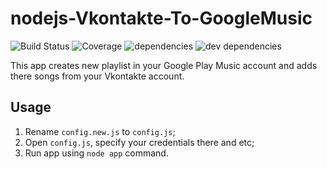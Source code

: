 # nodejs-Vkontakte-To-GoogleMusic
![Build Status](https://img.shields.io/travis/IncoCode/nodejs-Vkontakte-To-GoogleMusic.svg) ![Coverage](https://img.shields.io/coveralls/IncoCode/nodejs-Vkontakte-To-GoogleMusic.svg)  ![dependencies](https://img.shields.io/david/IncoCode/nodejs-Vkontakte-To-GoogleMusic.svg) ![dev dependencies](https://img.shields.io/david/dev/IncoCode/nodejs-Vkontakte-To-GoogleMusic.svg) 

This app creates new playlist in your Google Play Music account and adds there songs from your Vkontakte account.

## Usage
1. Rename `config.new.js` to `config.js`;
2. Open `config.js`, specify your credentials there and etc;
3. Run app using `node app` command.
